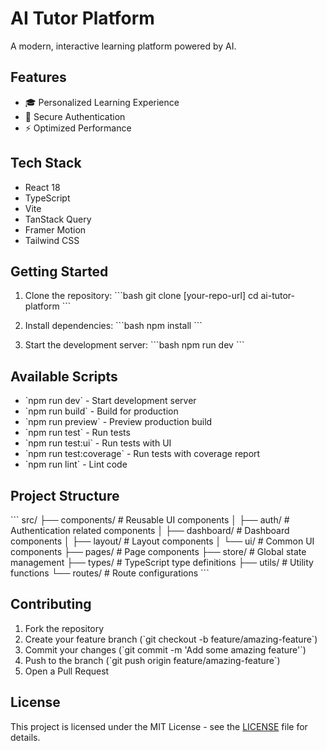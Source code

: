 # AI Tutor Platform

A modern, interactive learning platform powered by AI.

## Features

- 🎓 Personalized Learning Experience
- 🔐 Secure Authentication
- ⚡ Optimized Performance

## Tech Stack

- React 18
- TypeScript
- Vite
- TanStack Query
- Framer Motion
- Tailwind CSS

## Getting Started

1. Clone the repository:
\`\`\`bash
git clone [your-repo-url]
cd ai-tutor-platform
\`\`\`

2. Install dependencies:
\`\`\`bash
npm install
\`\`\`

3. Start the development server:
\`\`\`bash
npm run dev
\`\`\`

## Available Scripts

- \`npm run dev\` - Start development server
- \`npm run build\` - Build for production
- \`npm run preview\` - Preview production build
- \`npm run test\` - Run tests
- \`npm run test:ui\` - Run tests with UI
- \`npm run test:coverage\` - Run tests with coverage report
- \`npm run lint\` - Lint code

## Project Structure

\`\`\`
src/
├── components/     # Reusable UI components
│   ├── auth/      # Authentication related components
│   ├── dashboard/ # Dashboard components
│   ├── layout/    # Layout components
│   └── ui/        # Common UI components
├── pages/         # Page components
├── store/         # Global state management
├── types/         # TypeScript type definitions
├── utils/         # Utility functions
└── routes/        # Route configurations
\`\`\`

## Contributing

1. Fork the repository
2. Create your feature branch (\`git checkout -b feature/amazing-feature\`)
3. Commit your changes (\`git commit -m 'Add some amazing feature'\`)
4. Push to the branch (\`git push origin feature/amazing-feature\`)
5. Open a Pull Request

## License

This project is licensed under the MIT License - see the [LICENSE](LICENSE) file for details.
